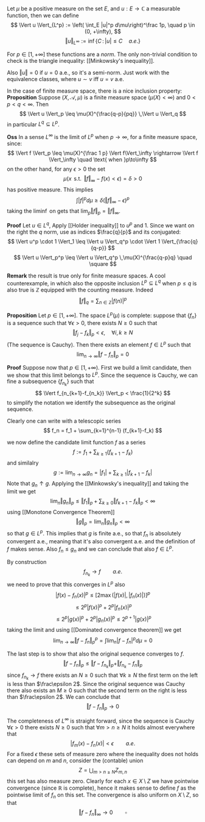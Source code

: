 Let $\mu$ be a positive measure on the set $E$, and $u : E \to \mathbb{C}$ a measurable function, then we can define
$$
\Vert u \Vert_{L^p} := \left( \int_E |u|^p d\mu\right)^\frac 1p, \quad p \in (0, +\infty),
$$
$$
\Vert u \Vert_{L^\infty} := \inf \{C \,:\, |u| \leq C\quad a.e.\}
$$


For $p \in [1,+\infty]$ these functions are a _norm_. The only non-trivial condition to check is the triangle inequality: [[Minkowsky's inequality]].

Also $\Vert u \Vert  = 0$ if $u = 0$ a.e., so it's a semi-norm. Just work with the equivalence classes, where $u \sim v$ iff $u=v$ a.e.

In the case of finite measure space, there is a nice inclusion property:
**Proposition** Suppose $(X,\mathcal{A}, \mu)$ is a finite measure space $(\mu(X) < \infty)$ and $0 < p < q < \infty$. Then
$$
\Vert u \Vert_p \leq \mu(X)^{\frac{q-p}{pq}} \,\Vert u \Vert_q
$$
in particular $L^q \subseteq L^p$.

**Oss** In a sense $L^\infty$ is the limit of $L^p$ when $p \to \infty$, for a finite measure space, since:
$$
\Vert f \Vert_p \leq \mu(X)^{\frac 1 p} \Vert f\Vert_\infty \rightarrow \Vert f \Vert_\infty \quad \text{ when }p\to\infty
$$
on the other hand, for any $\epsilon > 0$ the set
$$
\mu(x \,\text{ s.t. } \,\Vert f\Vert_\infty-f(x) < \epsilon) =\delta > 0
$$
has positive measure. This implies
$$
\int |f|^pd\mu \geq \delta(\Vert f\Vert_\infty -\epsilon)^p
$$
taking the $\liminf$ on gets that $\lim_p \Vert f\Vert_p = \Vert f\Vert_\infty$.

**Proof** Let $u \in L^q$, Apply [[Holder inequality]] to $u^p$ and $1$. Since we want on the right the $q$ norm, use as  indices $\frac{q}{p}$ and its conjugated:
$$
\Vert u^p \cdot 1 \Vert_1 \leq \Vert u \Vert_q^p \cdot \Vert 1 \Vert_{\frac{q}{q-p}}
$$
$$
\Vert u \Vert_p^p \leq \Vert u \Vert_q^p \,\mu(X)^{\frac{q-p}q} \quad \square
$$

**Remark** the result is true only for finite measure spaces. A cool counterexample, in which also the opposite inclusion $L^p \subseteq L^q$ when $p \leq q$ is also true is $\mathbb{Z}$ equipped with the counting measure. Indeed
$$
\Vert f \Vert_q = \sum_{n \in \mathbb{Z}}|f(n)|^p
$$


**Proposition** Let $p \in [1, +\infty]$. The space $L^p(\mu)$ is complete: suppose that $\{f_n\}$ is a sequence such that $\forall \epsilon > 0$, there exists $N \geq 0$ such that
$$
\Vert f_j - f_k \Vert_p < \epsilon, \quad \forall i,k \geq N
$$
(The sequence is Cauchy). Then there exists an element $f \in L^p$ such that
$$
\lim_{n\to\infty} \Vert f- f_n\Vert_p =0
$$

**Proof** Suppose now that $p \in [1,+\infty)$. First we build a limit candidate, then we show that this limit belongs to $L^p$. Since the sequence is Cauchy, we can fine a subsequence $\{f_{n_k}\}$ such that
$$
\Vert f_{n_{k+1}-f_{n_k}} \Vert_p < \frac{1}{2^k}
$$
to simplify the notation we identify the subsequence as the original sequence.

Clearly one can write with a telescopic series
$$
f_n = f_1 + \sum_{k=1}^{n-1} (f_{k+1}-f_k)
$$

we now define the candidate limit function $f$ as a series
$$
f := f_1 + \sum_{k\geq 1} (f_{k+1}-f_k)
$$
and similalry
$$
g := \lim_{n\to\infty} g_n =|f_1| + \sum_{k\geq 1} |f_{k+1}-f_k|
$$
Note that $g_n \uparrow g$. 
Applying the [[Minkowsky's inequality]] and taking the limit we get
$$
\lim_n\Vert g_n\Vert_p\leq \Vert f_1\Vert_p + \sum_{k\geq 0} \Vert f_{k+1}-f_k \Vert_p < \infty
$$
using [[Monotone Convergence Theorem]]
$$
\Vert g \Vert_p = \lim_n \Vert g_n \Vert_p < \infty
$$
so that $g \in L^p$.  This implies that $g$ is finite a.e., so that $f_n$ is absolutely convergent a.e., meaning that it's also convergent a.e. and the definition of $f$ makes sense. Also $f_n \leq g_n$ and we can conclude that also $f \in L^p$. 

By construction 
$$
f_{n_k} \to f \qquad a.e.
$$
we need to prove that this converges in $L^p$ also
$$
|f(x) - f_n(x)|^p \leq [2\max(|f(x)|, |f_n(x)|)]^p
$$
$$
\leq 2^p |f(x)|^p + 2^p|f_n(x)|^p
$$
$$
\leq 2^p|g(x)|^p + 2^p|g_n(x)|^p \leq 2^{p+1}|g(x)|^p
$$
taking the limit and using [[Dominated convergence theorem]] we get
$$
\lim_{n\to\infty} \Vert f-f_n\Vert_p^p = \int \lim_n |f-f_n|^p d\mu = 0
$$


The last step is to show that also the original sequence converges to $f$.
$$
\Vert f-f_n\Vert_p \leq \Vert f-f_{n_k}\Vert_p + \Vert f_{n_k}-f_n\Vert_p
$$
since $f_{n_k} \to f$ there exists an $N \geq 0$ such that $\forall k \geq N$ the first term on the left is less than $\frac\epsilon 2$. Since the original sequence was Cauchy there also exists an $M \geq 0$ such that the second term on the right is less than $\frac\epsilon 2$. We can conclude that
$$
\Vert f-f_n \Vert_p \to 0
$$

The completeness of $L^\infty$ is straight forward, since the sequence is Cauchy $\forall \epsilon  > 0$ there exists $N \geq 0$ such that $\forall m > n \geq N$ it holds almost everywhere that
$$
|f_m(x)-f_n(x)| < \epsilon \qquad a.e.
$$
For a fixed $\epsilon$ these sets of measure zero where the inequality does not holds can depend on $m$ and $n$, consider the (contable) union
$$
Z = \bigcup_{m>n\geq N} Z_{m,n}
$$
this set has also measure zero. Clearly for each $x \in X\setminus Z$ we have pointwise convergence (since $\mathbb{R}$ is complete), hence it makes sense to define $f$ as the pointwise limit of $f_n$ on this set. The convergence is also uniform on $X\setminus Z$, so that
$$
\Vert f-f_n \Vert_\infty \to 0 \qquad \square
$$







